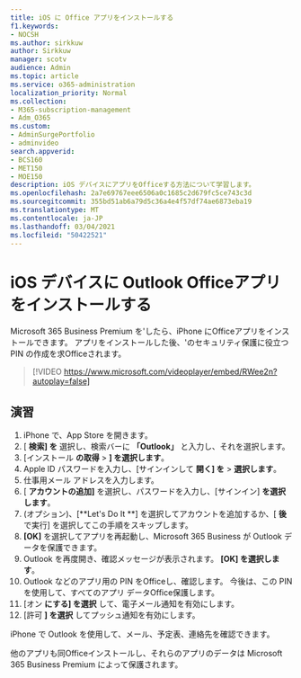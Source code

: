```yaml
---
title: iOS に Office アプリをインストールする
f1.keywords:
- NOCSH
ms.author: sirkkuw
author: Sirkkuw
manager: scotv
audience: Admin
ms.topic: article
ms.service: o365-administration
localization_priority: Normal
ms.collection:
- M365-subscription-management
- Adm_O365
ms.custom:
- AdminSurgePortfolio
- adminvideo
search.appverid:
- BCS160
- MET150
- MOE150
description: iOS デバイスにアプリをOfficeする方法について学習します。
ms.openlocfilehash: 2a7e69767eee6506a0c1685c2d679fc5ce743c3d
ms.sourcegitcommit: 355bd51ab6a79d5c36a4e4f57df74ae6873eba19
ms.translationtype: MT
ms.contentlocale: ja-JP
ms.lasthandoff: 03/04/2021
ms.locfileid: "50422521"
---
```

# <a name="install-outlook-and-office-apps-on-ios-devices"></a>iOS デバイスに Outlook Officeアプリをインストールする

Microsoft 365 Business Premium を&#39;したら、iPhone にOfficeアプリをインストールできます。 アプリをインストールした後、&#39;のセキュリティ保護に役立つ PIN の作成を求Officeされます。

> [!VIDEO https://www.microsoft.com/videoplayer/embed/RWee2n?autoplay=false]

## <a name="try-it"></a>演習

1. iPhone で、App Store を開きます。
2. [  **検索] を** 選択し、検索バーに  **「Outlook」** と入力し、それを選択します。
3. [インストール **の取得**   >   **] を選択します**。
4. Apple ID パスワードを入力し、[サインインして **開く] を**  >   **選択します**。
5. 仕事用メール アドレスを入力します。
6. [  **アカウントの追加]** を選択し、パスワードを入力し、[サインイン]  **を選択します**。
7. (オプション)、[**Let's Do It **] を選択してアカウントを追加するか、[  **後**  で実行] を選択してこの手順をスキップします。
8. **[OK]** を選択してアプリを再起動し、Microsoft 365 Business が Outlook データを保護できます。
9. Outlook を再度開き、確認メッセージが表示されます。 **[OK] を選択します**。
10. Outlook などのアプリ用の PIN をOfficeし、確認します。 今後は、この PIN を使用して、すべてのアプリ データOffice保護します。
11. [オン  **にする] を選択**  して、電子メール通知を有効にします。
12. [許可  **] を選択** してプッシュ通知を有効にします。

iPhone で Outlook を使用して、メール、予定表、連絡先を確認できます。

他のアプリも同Officeインストールし、それらのアプリのデータは Microsoft 365 Business Premium によって保護されます。